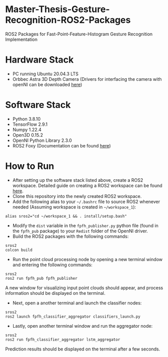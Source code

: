 # Master-Thesis-Gesture-Recognition-ROS2-Packages
ROS2 Packages for Fast-Point-Feature-Histogram Gesture Recognition Implementation

# Hardware Stack
- PC running Ubuntu 20.04.3 LTS
- Orbbec Astra 3D Depth Camera (Drivers for interfacing the camera with openNI can be downloaded [here](https://astra-wiki.readthedocs.io/en/latest/downloadDriver.html#linux))

# Software Stack
- Python 3.8.10
- TensorFlow 2.9.1
- Numpy 1.22.4
- Open3D 0.15.2
- OpenNI Python Library 2.3.0
- ROS2 Foxy (Documentation can be found [here](https://docs.ros.org/en/foxy/))

# How to Run
- After setting up the software stack listed above, create a ROS2 workspace. Detailed guide on creating a ROS2 workspace can be found [here](https://docs.ros.org/en/foxy/Tutorials/Beginner-Client-Libraries/Creating-A-Workspace/Creating-A-Workspace.html).
- Clone this repository into the newly created ROS2 workspace.
- Add the following alias to your `~/.bashrc` file to source ROS2 whenever needed (Assuming workspace is created in `~/workspace_1`): 
```
alias sros2="cd ~/workspace_1 && . install/setup.bash"
```
- Modify the `dist` variable in the `fpfh_publisher.py` python file (found in the `fpfh_pub` package) to your `Redist` folder of the OpenNI driver.
- Build the ROS2 packages with the following commands:
```
sros2
colcon build
```
- Run the point cloud processing node by opening a new terminal window and entering the following commands:
```
sros2
ros2 run fpfh_pub fpfh_publisher
```
A new window for visualizing input point clouds should appear, and process information should be displayed on the terminal.

- Next, open a another terminal and launch the classifier nodes:
```
sros2
ros2 launch fpfh_classifier_aggregator classifiers_launch.py
```
- Lastly, open another terminal window and run the aggregator node:
```
sros2
ros2 run fpfh_classifier_aggregator lstm_aggregator
```
Prediction results should be displayed on the terminal after a few seconds.
